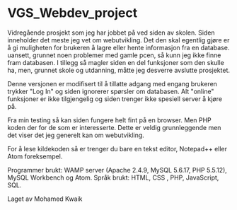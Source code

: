 # VGS_Webdev_project
Vidregående prosjekt som jeg har jobbet på ved siden av skolen.
Siden inneholder det meste jeg vet om webutvikling.
Det den skal egentlig gjøre er å gi muligheten for brukeren å lagre eller hente informasjon fra en database. uansett, grunnet noen problemer med gamle pcen, så kunn jeg ikke finne fram databasen. I tillegg så magler siden en del funksjoner som den skulle ha, men, grunnet skole og utdanning, måtte jeg desverre avslutte prosjektet.

Denne versjonen er modifisert til å tillatte adgang med engang brukeren trykker "Log In" og siden ignorerer spørsler om databasen. Alt "online" funksjoner er ikke tilgjengelig og siden trenger ikke spesiell server å kjøre på.

Fra min testing så kan siden fungere helt fint på en browser. Men PHP koden der for de som er interesserte. Dette er veldig grunnleggende men det viser det jeg generelt kan om webutvikling.

For å lese kildekoden så er trenger du bare en tekst editor, Notepad++ eller Atom foreksempel.

Programmer brukt: WAMP server (Apache 2.4.9, MySQL 5.6.17, PHP 5.5.12), MySQL Workbench og Atom.
Språk brukt: HTML, CSS , PHP, JavaScript, SQL.

Laget av Mohamed Kwaik
